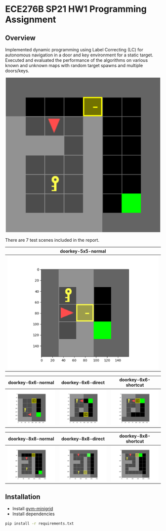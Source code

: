 # ECE276B SP21 HW1 Programming Assignment

## Overview
Implemented dynamic programming using Label Correcting (LC) for autonomous navigation in a door and key environment for a static target. Executed and evaluated the performance of the algorithms on various known and unknown maps with random target spawns and multiple doors/keys.

<p align="center">
<img src="gif/doorkey.gif" alt="Door-key Problem" width="500"/></br>
</p>

There are 7 test scenes included in the report.

| doorkey-5x5-normal |
|:----------------:|
| <img src="imgs/doorkey-5x5-normal.png"> |

| doorkey-6x6-normal   | doorkey-6x6-direct | doorkey-6x6-shortcut |
|:----------------:|:------------------:|:----------------:|
| <img src="imgs/doorkey-6x6-normal.png"> | <img src="imgs/doorkey-6x6-direct.png" > |<img src="imgs/doorkey-6x6-shortcut.png" >|

| doorkey-8x8-normal   | doorkey-8x8-direct | doorkey-8x8-shortcut |
|:----------------:|:------------------:|:----------------:|
| <img src="imgs/doorkey-8x8-normal.png"> | <img src="imgs/doorkey-8x8-direct.png" > |<img src="imgs/doorkey-8x8-shortcut.png" >|

## Installation

- Install [gym-minigrid](https://github.com/maximecb/gym-minigrid)
- Install dependencies
```bash
pip install -r requirements.txt
```


